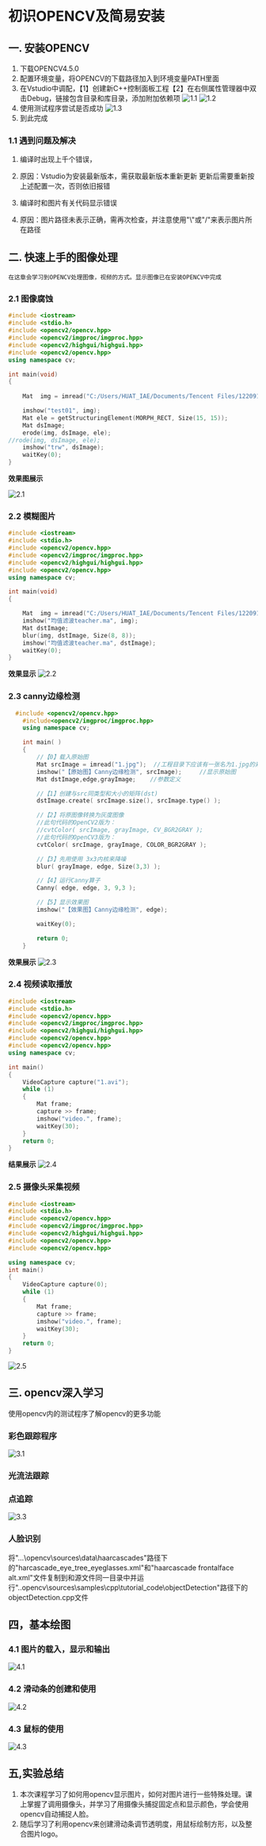 #  初识OPENCV及简易安装

## 一. 安装OPENCV
1. 下载OPENCV4.5.0
2. 配置环境变量，将OPENCV的下载路径加入到环境变量PATH里面
3. 在Vstudio中调配，【1】创建新C++控制面板工程【2】在右侧属性管理器中双击Debug，链接包含目录和库目录，添加附加依赖项
![1.1](2020-11-25-09-54-40.png)
![1.2](2020-11-25-09-55-35.png)
4. 使用测试程序尝试是否成功 
![1.3](2020-11-25-09-58-04.png)
5. 到此完成

### 1.1 遇到问题及解决
1. 编译时出现上千个错误，
2. 原因：Vstudio为安装最新版本，需获取最新版本重新更新
更新后需要重新按上述配置一次，否则依旧报错

1. 编译时和图片有关代码显示错误
2. 原因：图片路径未表示正确，需再次检查，并注意使用"\\"或"/"来表示图片所在路径
   
## 二. 快速上手的图像处理
    在这章会学习到OPENCV处理图像，视频的方式。显示图像已在安装OPENCV中完成
### 2.1 图像腐蚀
```c++
#include <iostream>
#include <stdio.h>
#include <opencv2/opencv.hpp>
#include <opencv2/imgproc/imgproc.hpp>
#include <opencv2/highgui/highgui.hpp>
#include <opencv2/opencv.hpp>
using namespace cv;

int main(void)
{
	
	Mat  img = imread("C:/Users/HUAT_IAE/Documents/Tencent Files/1220919811/Video/1.png");

	imshow("test01", img);
	Mat ele = getStructuringElement(MORPH_RECT, Size(15, 15));
	Mat dsImage;
	erode(img, dsImage, ele);
//rode(img, dsImage, ele);
	imshow("trw", dsImage);
	waitKey(0);
}
```
**效果图展示**

![2.1](2020-11-25-10-15-06.png)

### 2.2 模糊图片
```c++
#include <iostream>
#include <stdio.h>
#include <opencv2/opencv.hpp>
#include <opencv2/imgproc/imgproc.hpp>
#include <opencv2/highgui/highgui.hpp>
#include <opencv2/opencv.hpp>
using namespace cv;

int main(void)
{

	Mat  img = imread("C:/Users/HUAT_IAE/Documents/Tencent Files/1220919811/Video/1.png");
	imshow("均值滤波teacher.ma", img);
	Mat dstImage;
	blur(img, dstImage, Size(8, 8));
	imshow("均值滤波teacher.ma", dstImage);
	waitKey(0);
}
```
**效果显示**
![2.2](2020-11-25-10-45-51.png)

### 2.3 canny边缘检测
```c++
  #include <opencv2/opencv.hpp>
    #include<opencv2/imgproc/imgproc.hpp>
    using namespace cv;

    int main( )
    {
	    //【0】载入原始图  
	    Mat srcImage = imread("1.jpg");  //工程目录下应该有一张名为1.jpg的素材图
	    imshow("【原始图】Canny边缘检测", srcImage); 	//显示原始图 
	    Mat dstImage,edge,grayImage;	//参数定义

	    //【1】创建与src同类型和大小的矩阵(dst)
	    dstImage.create( srcImage.size(), srcImage.type() );

	    //【2】将原图像转换为灰度图像
	    //此句代码的OpenCV2版为：
	    //cvtColor( srcImage, grayImage, CV_BGR2GRAY );
	    //此句代码的OpenCV3版为：
	    cvtColor( srcImage, grayImage, COLOR_BGR2GRAY );

	    //【3】先用使用 3x3内核来降噪
	    blur( grayImage, edge, Size(3,3) );

	    //【4】运行Canny算子
	    Canny( edge, edge, 3, 9,3 );

	    //【5】显示效果图 
	    imshow("【效果图】Canny边缘检测", edge); 

	    waitKey(0); 

	    return 0; 
    }
```
**效果展示**
![2.3](2020-11-25-11-07-30.png)

### 2.4 视频读取播放
```c++
#include <iostream>
#include <stdio.h>
#include <opencv2/opencv.hpp>
#include <opencv2/imgproc/imgproc.hpp>
#include <opencv2/highgui/highgui.hpp>
#include <opencv2/opencv.hpp>
#include <opencv2/opencv.hpp>
using namespace cv;

int main()
{
	VideoCapture capture("1.avi");
	while (1)
	{
		Mat frame;
		capture >> frame;
		imshow("video.", frame);
		waitKey(30);
	}
	return 0;
}
```
**结果展示**
![2.4](2020-11-25-12-37-27.png)

### 2.5 摄像头采集视频
```c++
#include <iostream>
#include <stdio.h>
#include <opencv2/opencv.hpp>
#include <opencv2/imgproc/imgproc.hpp>
#include <opencv2/highgui/highgui.hpp>
#include <opencv2/opencv.hpp>
#include <opencv2/opencv.hpp>

using namespace cv;
int main()
{
	VideoCapture capture(0);
	while (1)
	{
		Mat frame;
		capture >> frame;
		imshow("video.", frame);
		waitKey(30);
	}
	return 0;
}
```
![2.5](2020-11-25-12-48-53.png)

## 三. opencv深入学习
使用opencv内的测试程序了解opencv的更多功能
### 彩色跟踪程序
![3.1](2020-11-25-14-24-44.png)
### 光流法跟踪

### 点追踪
![3.3](2020-11-25-14-36-16.png)
### 人脸识别
将"…\opencv\sources\data\haarcascades"路径下的"harcascade_eye_tree_eyeglasses.xml"和"haarcascade frontalface alt.xml"文件复制到和源文件同一目录中并运行"..opencv\sources\samples\cpp\tutorial_code\objectDetection"路径下的objectDetection.cpp文件

## 四，基本绘图

### 4.1 图片的载入，显示和输出
![4.1](2020-11-25-19-55-24.png)
### 4.2 滑动条的创建和使用
![4.2](2020-11-25-20-10-17.png)
### 4.3 鼠标的使用
![4.3](2020-11-25-20-15-51.png)

## 五,实验总结
1. 本次课程学习了如何用opencv显示图片，如何对图片进行一些特殊处理。课上掌握了调用摄像头，并学习了用摄像头捕捉固定点和显示颜色，学会使用opencv自动捕捉人脸。
2. 随后学习了利用opencv来创建滑动条调节透明度，用鼠标绘制方形，以及整合图片logo。